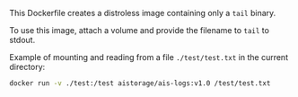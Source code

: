 This Dockerfile creates a distroless image containing only a `tail` binary. 

To use this image, attach a volume and provide the filename to `tail` to stdout.  

Example of mounting and reading from a file `./test/test.txt` in the current directory: 
```bash
docker run -v ./test:/test aistorage/ais-logs:v1.0 /test/test.txt
```

